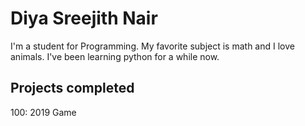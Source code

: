 # Diya Sreejith Nair

I'm a student for Programming. My favorite subject is math and I love animals. I've been learning python for a while now.

## Projects completed

100: 2019 Game

